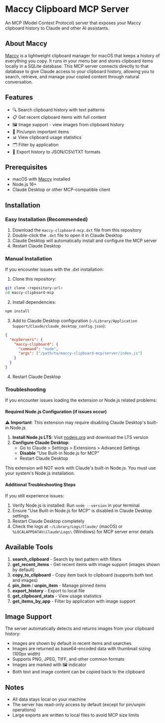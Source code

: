 # Maccy Clipboard MCP Server

An MCP (Model Context Protocol) server that exposes your Maccy clipboard history to Claude and other AI assistants.

## About Maccy

[Maccy](https://maccy.app) is a lightweight clipboard manager for macOS that keeps a history of everything you copy. It runs in your menu bar and stores clipboard items locally in a SQLite database. This MCP server connects directly to that database to give Claude access to your clipboard history, allowing you to search, retrieve, and manage your copied content through natural conversation.

## Features

- 🔍 Search clipboard history with text patterns
- 📋 Get recent clipboard items with full content
- 🖼️ Image support - view images from clipboard history
- 📌 Pin/unpin important items
- 📊 View clipboard usage statistics
- 🗂️ Filter by application
- 📁 Export history to JSON/CSV/TXT formats

## Prerequisites

- macOS with [Maccy](https://maccy.app) installed
- Node.js 16+
- Claude Desktop or other MCP-compatible client

## Installation

### Easy Installation (Recommended)

1. Download the `maccy-clipboard-mcp.dxt` file from this repository
2. Double-click the `.dxt` file to open it in Claude Desktop
3. Claude Desktop will automatically install and configure the MCP server
4. Restart Claude Desktop

### Manual Installation

If you encounter issues with the .dxt installation:

1. Clone this repository:
```bash
git clone <repository-url>
cd maccy-clipboard-mcp
```

2. Install dependencies:
```bash
npm install
```

3. Add to Claude Desktop configuration (`~/Library/Application Support/Claude/claude_desktop_config.json`):
```json
{
  "mcpServers": {
    "maccy-clipboard": {
      "command": "node",
      "args": ["/path/to/maccy-clipboard-mcp/server/index.js"]
    }
  }
}
```

4. Restart Claude Desktop

### Troubleshooting

If you encounter issues loading the extension or Node.js related problems:

#### Required Node.js Configuration (if issues occur)

⚠️ **Important**: This extension may require disabling Claude Desktop's built-in Node.js

1. **Install Node.js LTS**: Visit [nodejs.org](https://nodejs.org) and download the LTS version
2. **Configure Claude Desktop**:
   - Go to Claude > Settings > Extensions > Advanced Settings
   - **Disable** "Use Built-in Node.js for MCP"  
   - Restart Claude Desktop

This extension will NOT work with Claude's built-in Node.js. You must use your system's Node.js installation.

#### Additional Troubleshooting Steps

If you still experience issues:
1. Verify Node.js is installed: Run `node --version` in your terminal
2. Ensure "Use Built-in Node.js for MCP" is disabled in Claude Desktop settings
3. Restart Claude Desktop completely
4. Check the logs at `~/Library/Logs/Claude/` (macOS) or `%LOCALAPPDATA%\Claude\Logs\` (Windows) for MCP server error details

## Available Tools

1. **search_clipboard** - Search by text pattern with filters
2. **get_recent_items** - Get recent items with image support (images shown by default)
3. **copy_to_clipboard** - Copy item back to clipboard (supports both text and images)
4. **pin_item** / **unpin_item** - Manage pinned items
5. **export_history** - Export to local file
6. **get_clipboard_stats** - View usage statistics
7. **get_items_by_app** - Filter by application with image support

## Image Support

The server automatically detects and returns images from your clipboard history:
- Images are shown by default in recent items and searches
- Images are returned as base64-encoded data with thumbnail sizing (100px width)
- Supports PNG, JPEG, TIFF, and other common formats
- Images are marked with 🖼️ indicator
- Both text and image content can be copied back to the clipboard

## Notes

- All data stays local on your machine
- The server has read-only access by default (except for pin/unpin operations)
- Large exports are written to local files to avoid MCP size limits